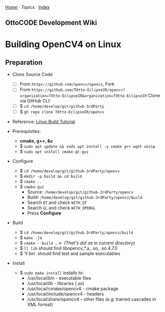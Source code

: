 [Home](./Home.mkd) &middot; _Topics_ &middot; [Index](./Index.mkd)

## OttoCODE Development Wiki
# Building OpenCV4 on Linux

## Preparation

- Clone Source Code
  - [ ] From `https://github.com/opencv/opencv`, Fork
  - [ ] From `https://github.com/TOtto-EclipseIR/opencv?organization=TOtto-EclipseIR&organization=TOtto-EclipseIR` Clone via GitHub CLI:
  - [ ] $ `cd /home/develop/git/github-3rdParty`
  - [ ] $ `gh repo clone TOtto-EclipseIR/opencv`

- Reference: [Linux Build Tutorial](https://docs.opencv.org/4.x/d7/d9f/tutorial_linux_install.html)


- Prerequisites:
    - **cmake, g++, &c**
    - $ `sudo apt update && sudo apt install -y cmake g++ wget unzip`
    - $ `sudo apt install cmake-qt-gui`

- Configure
    - $ `cd /home/develop/git/github-3rdParty/opencv`
    - $ `mkdir -p build && cd build`
    - $ `cmake ..`
    - $ `cmake-gui`
        - Source: `/home/develop/git/github-3rdParty/opencv`
        - Build: `/home/develop/git/github-3rdParty/opencv/build`
        - Search `QT` and check `WITH_QT`
        - Search `GL` and check `WITH_OPENGL`
        - Press **Configure**

- Build
    - $ `cd /home/develop/git/github-3rdParty/opencv/build`
    - $ `make -j4`
    - $ `cmake --build .` &larr; _(That's dot as in current directory)_
    - $ `ll lib` should find libopencv_*.a, .so, .so.4.7.0
    - $ 'll bin` should find test and sample executables

- Install
    - $ `sudo make install`  installs to:
        - /usr/local/bin - executable files
        - /usr/local/lib - libraries (.so)
        - /usr/local/cmake/opencv4 - cmake package
        - /usr/local/include/opencv4 - headers
        - /usr/local/share/opencv4 - other files (e.g. trained cascades in XML format)




